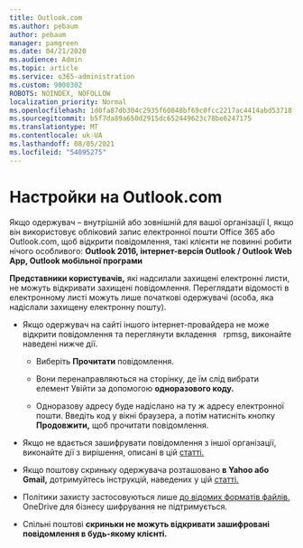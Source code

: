```yaml
---
title: Outlook.com
ms.author: pebaum
author: pebaum
manager: pamgreen
ms.date: 04/21/2020
ms.audience: Admin
ms.topic: article
ms.service: o365-administration
ms.custom: 9000302
ROBOTS: NOINDEX, NOFOLLOW
localization_priority: Normal
ms.openlocfilehash: 1d0fa87db304c2935f60848bf69c0fcc2217ac4414abd53718f418785e8804c5
ms.sourcegitcommit: b5f7da89a650d2915dc652449623c78be6247175
ms.translationtype: MT
ms.contentlocale: uk-UA
ms.lasthandoff: 08/05/2021
ms.locfileid: "54095275"
---
```

# <a name="settings-in-outlookcom"></a>Настройки на Outlook.com

Якщо одержувач – внутрішній або зовнішній для вашої організації І, якщо він використовує обліковий запис електронної пошти Office 365 або Outlook.com, щоб відкрити повідомлення, такі клієнти не повинні робити нічого особливого: **Outlook 2016, інтернет-версія Outlook / Outlook Web App, Outlook мобільної програми**

**Представники користувачів,** які надсилали захищені електронні листи, не можуть відкривати захищені повідомлення. Переглядати відомості в електронному листі можуть лише початкові одержувачі (особа, яка надіслали захищену електронну пошту).

- Якщо одержувач на сайті іншого інтернет-провайдера не може відкрити повідомлення та переглянути вкладення &nbsp; rpmsg, виконайте наведені нижче дії.
    
    - Виберіть **Прочитати** повідомлення.
    
    - Вони перенаправляються на сторінку, де їм слід вибрати елемент Увійти за допомогою **одноразового коду.**
    
    - Одноразову адресу буде надіслано на ту ж адресу електронної пошти. Введіть код у вікні браузера, а потім натисніть кнопку **Продовжити,** щоб прочитати повідомлення.

- Якщо не вдається зашифрувати повідомлення з іншої організації, виконайте дії з вирішення, описані в цій [статті.](https://support.office.com/article/known-issues-opening-irm-protected-emails-sent-from-users-in-other-office-365-organizations-0dec0593-a05d-4aa2-8445-9311ebab3164)

- Якщо поштову скриньку одержувача розташовано **в Yahoo або Gmail,** дотримуйтесь </span> інструкцій, наведених у цій [статті.](https://support.office.com/article/how-do-i-open-a-protected-message-1157a286-8ecc-4b1e-ac43-2a608fbf3098)

- Політики захисту застосовуються лише [до відомих форматів файлів.](https://docs.microsoft.com/azure/information-protection/rms-client/client-admin-guide-file-types) OneDrive для бізнесу шифрування не підтримується.

- Спільні поштові **скриньки не можуть відкривати зашифровані повідомлення в будь-якому клієнті.** 
